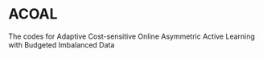 # ACOAL
The codes for Adaptive Cost-sensitive Online Asymmetric Active Learning with Budgeted Imbalanced Data

